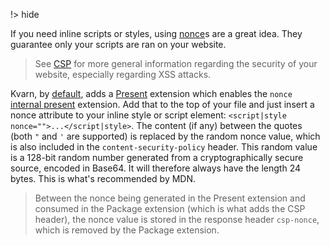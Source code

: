 !> hide

<head>
    <title>Nonce | Kvarn</title>
    <meta name="permalinks" content="not-titles"> <!-- part of JS on icelk.dev & kvarn.org, options: disabled|enabled|not-titles -->
    <meta name="description" content="Kvarn's integration with Content Security Policy nonce values.">
</head>

If you need inline scripts or styles, using
[nonce](https://developer.mozilla.org/en-US/docs/Web/HTML/Global_attributes/nonce)s
are a great idea. They guarantee only your scripts are ran on your website.

> See [CSP](/csp.) for more general information regarding the security of your
> website, especially regarding XSS attacks.

Kvarn, by
[default](https://doc.kvarn.org/kvarn/extensions/struct.Extensions.#method.new),
adds a [Present](https://doc.kvarn.org/kvarn/extensions/type.Present.) extension
which enables the `nonce` [internal present](/extensions/#internal) extension.
Add that to the top of your file and just insert a nonce attribute to your
inline style or script element: `<script|style nonce="">...</script|style>`. The
content (if any) between the quotes (both `"` and `'` are supported) is replaced
by the random nonce value, which is also included in the
`content-security-policy` header. This random value is a 128-bit random number
generated from a cryptographically secure source, encoded in Base64. It will
therefore always have the length 24 bytes. This is what's recommended by MDN.

> Between the nonce being generated in the Present extension and consumed in the
> Package extension (which is what adds the CSP header), the nonce value is
> stored in the response header `csp-nonce`, which is removed by the Package
> extension.
